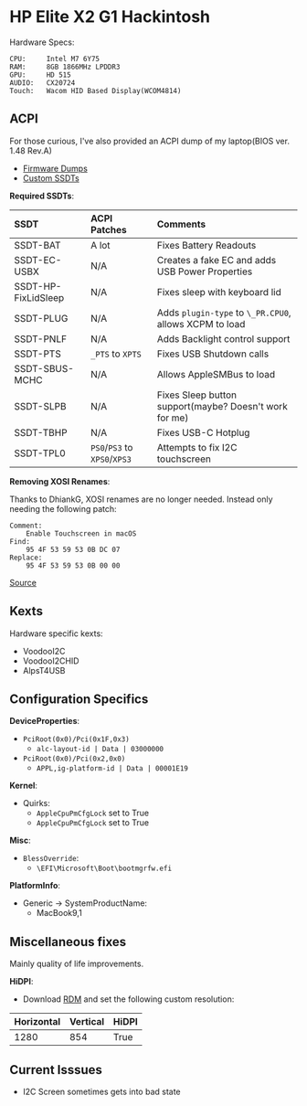 # HP Elite X2 G1 Hackintosh

Hardware Specs:

```
CPU:     Intel M7 6Y75
RAM:     8GB 1866MHz LPDDR3
GPU:     HD 515
AUDIO:   CX20724
Touch:   Wacom HID Based Display(WCOM4814)
```

## ACPI


For those curious, I've also provided an ACPI dump of my laptop(BIOS ver. 1.48 Rev.A)
* [Firmware Dumps](/ACPI/ACPI-Dumps/)
* [Custom SSDTs](/ACPI/Custom-SSDTs)


**Required SSDTs**:

| SSDT | ACPI Patches | Comments
| :--- | :--- | :--- |
| SSDT-BAT | A lot | Fixes Battery Readouts |
| SSDT-EC-USBX | N/A | Creates a fake EC and adds USB Power Properties |
| SSDT-HP-FixLidSleep | N/A | Fixes sleep with keyboard lid |
| SSDT-PLUG | N/A | Adds `plugin-type` to `\_PR.CPU0`, allows XCPM to load |
| SSDT-PNLF | N/A | Adds Backlight control support |
| SSDT-PTS | `_PTS` to `XPTS` | Fixes USB Shutdown calls |
| SSDT-SBUS-MCHC | N/A | Allows AppleSMBus to load |
| SSDT-SLPB | N/A | Fixes Sleep button support(maybe? Doesn't work for me) |
| SSDT-TBHP | N/A | Fixes USB-C Hotplug |
| SSDT-TPL0 | `PS0`/`PS3` to `XPS0`/`XPS3` | Attempts to fix I2C touchscreen |


**Removing XOSI Renames**:

Thanks to DhiankG, XOSI renames are no longer needed. Instead only needing the following patch:

```
Comment:
	Enable Touchscreen in macOS
Find:
	95 4F 53 59 53 0B DC 07
Replace:
	95 4F 53 59 53 0B 00 00
```

[Source](https://ptb.discordapp.com/channels/186648463541272576/573338555305295903/713434444861800589)

## Kexts

Hardware specific kexts:

* VoodooI2C
* VoodooI2CHID
* AlpsT4USB

## Configuration Specifics

**DeviceProperties**:

* `PciRoot(0x0)/Pci(0x1F,0x3)`
  * `alc-layout-id | Data | 03000000`
* `PciRoot(0x0)/Pci(0x2,0x0)`
  * `APPL,ig-platform-id | Data | 00001E19`
  
  
**Kernel**:

* Quirks:
  * `AppleCpuPmCfgLock` set to True
  * `AppleCpuPmCfgLock` set to True

**Misc**:

* `BlessOverride`:
  * `\EFI\Microsoft\Boot\bootmgrfw.efi`
  
**PlatformInfo**:

* Generic -> SystemProductName:
  * MacBook9,1
  
## Miscellaneous fixes

Mainly quality of life improvements.

**HiDPI**:

* Download [RDM]() and set the following custom resolution:

| Horizontal | Vertical | HiDPI |
| :--- | :--- | :--- |
| 1280 | 854 | True |

## Current Isssues

* I2C Screen sometimes gets into bad state
